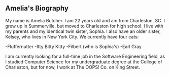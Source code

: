 ## Amelia's Biography

My name is Amelia Butcher. I am 22 years old and am from Charleston, SC. I grew up in Summerville, but moved to Charleston for high school. I live with my parents and my identical twin sister, Sophia. I also have an older sister, Kelsey, who lives in New York City. We currently have four cats:

-Fluffernutter
-Itty Bitty Kitty
-Filbert (who is Sophia's)
-Earl Gray

I am currently looking for a full-time job in the Software Engineering field, as I studied Computer Science for my undergraduate degree at the College of Charleston, but for now, I work at The OOPS! Co. on King Street.